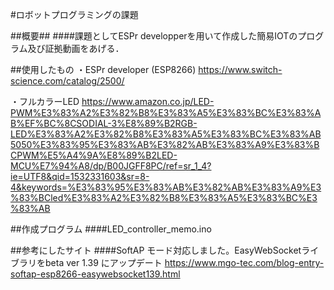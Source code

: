 #ロボットプログラミングの課題

##概要##
####課題としてESPr developperを用いて作成した簡易IOTのプログラム及び証拠動画をあげる．

##使用したもの
・ESPr developer (ESP8266)
<https://www.switch-science.com/catalog/2500/>

・フルカラーLED
<https://www.amazon.co.jp/LED-PWM%E3%83%A2%E3%82%B8%E3%83%A5%E3%83%BC%E3%83%AB%EF%BC%8CSODIAL-3%E8%89%B2RGB-LED%E3%83%A2%E3%82%B8%E3%83%A5%E3%83%BC%E3%83%AB5050%E3%83%95%E3%83%AB%E3%82%AB%E3%83%A9%E3%83%BCPWM%E5%A4%9A%E8%89%B2LED-MCU%E7%94%A8/dp/B00JGFF8PC/ref=sr_1_4?ie=UTF8&qid=1532331603&sr=8-4&keywords=%E3%83%95%E3%83%AB%E3%82%AB%E3%83%A9%E3%83%BCled%E3%83%A2%E3%82%B8%E3%83%A5%E3%83%BC%E3%83%AB>

##作成プログラム
####LED_controller_memo.ino


##参考にしたサイト
####SoftAP モード対応しました。EasyWebSocketライブラリをbeta ver 1.39 にアップデート
<https://www.mgo-tec.com/blog-entry-softap-esp8266-easywebsocket139.html>

